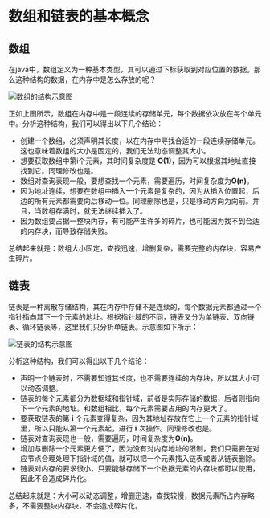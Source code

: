 # 数组和链表的基本概念

## 数组

在java中，数组定义为一种基本类型，其可以通过下标获取到对应位置的数据。那么这种结构的数据，在内存中是怎么存放的呢？

![数组的结构示意图](https://user-gold-cdn.xitu.io/2018/8/7/165120e7ee8d2796?imageView2/0/w/1280/h/960/format/webp/ignore-error/1)

正如上图所示，数组在内存中是一段连续的存储单元，每个数据依次放在每个单元中。分析这种结构，我们可以得出以下几个结论：

- 创建一个数组，必须声明其长度，以在内存中寻找合适的一段连续存储单元。这也意味着数组的大小是固定的，我们无法动态调整其大小。
- 想要获取数组中第i个元素，其时间复杂度是 **O(1)**，因为可以根据其地址直接找到它。同理修改也是。
- 数组对查询表现一般，要想查找一个元素，需要遍历，时间复杂度为**O(n)**。
- 因为地址连续，想要在数组中插入一个元素是复杂的，因为从插入位置起，后边的所有元素都需要向后移动一位。同理删除也是，只是移动方向为向前。并且，当数组存满时，就无法继续插入了。
- 因为数组要占据一整块内存，有可能产生许多的碎片，也可能因为找不到合适的内存块，而导致存储失败。

总结起来就是：数组大小固定，查找迅速，增删复杂，需要完整的内存块，容易产生碎片。

## 链表

链表是一种离散存储结构，其在内存中存储不是连续的，每个数据元素都通过一个指针指向其下一个元素的地址。根据指针域的不同，链表又分为单链表、双向链表、循环链表等，这里我们只分析单链表。示意图如下所示：

![链表的结构示意图](https://user-gold-cdn.xitu.io/2018/8/7/165120e7ee94fcdf?imageView2/0/w/1280/h/960/format/webp/ignore-error/1)

分析这种结构，我们可以得出以下几个结论：

- 声明一个链表时，不需要知道其长度，也不需要连续的内存块，所以其大小可以动态调整。
- 链表的每个元素都分为数据域和指针域，前者是实际存储的数据，后者则指向下一个元素的地址。和数组相比，每个元素需要占用的内存更大了。
- 要获取链表的第 **i** 个元素变得复杂，因为其地址存放在它上一个元素的指针域里，所以只能从第一个元素起，进行 **i** 次操作。同理修改也是。
- 链表对查询表现也一般，需要遍历，时间复杂度为**O(n)**。
- 增加与删除一个元素更方便了，因为没有对内存地址的限制，我们只需要在对应节点合理处理下指针域的值，就可以把一个元素插入链表或者从链表删除。
- 链表对内存的要求很小，只要能够存储下一个数据元素的内存块都可以使用，因此不会造成碎片化。

总结起来就是：大小可以动态调整，增删迅速，查找较慢，数据元素所占内存略多，不需要整块内存块，不会造成碎片化。
